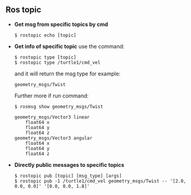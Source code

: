 		
## Ros topic
- **Get msg from specific topics by cmd**
	```console
	$ rostopic echo [topic]
	```
	
	
- **Get info of specific topic**
	use the command:
	```console 
	$ rostopic type [topic]
	$ rostopic type /turtle1/cmd_vel
	```
	and it will return the msg type for example:
	```console
	geometry_msgs/Twist
	```
	Further more if run command:
	```console
	$ rosmsg show geometry_msgs/Twist
	```
	```console
	geometry_msgs/Vector3 linear
		float64 x
		float64 y
		float64 z
	geometry_msgs/Vector3 angular
		float64 x
		float64 y
		float64 z
	```
- **Directly public messages to specific topics**
	```console
	$ rostopic pub [topic] [msg_type] [args]
	$ rostopic pub -1 /turtle1/cmd_vel geometry_msgs/Twist -- '[2.0, 0.0, 0.0]' '[0.0, 0.0, 1.8]'
    ```